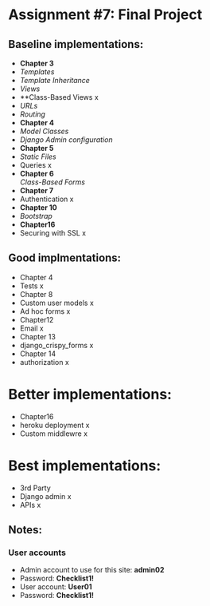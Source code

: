 # Assignment #7: Final Project

## Baseline implementations:

- **Chapter 3**				
- *Templates*		
- *Template Inheritance*		
- *Views*		
- **Class-Based Views	x			
- *URLs*			
- *Routing*			
- **Chapter 4**				
- *Model Classes*		
- *Django Admin configuration*			
- **Chapter 5**				
- *Static Files*		
- Queries	x			
- **Chapter 6**				
*Class-Based Forms*			
- **Chapter 7**				
- Authentication	x
- **Chapter 10**				
- *Bootstrap*
- **Chapter16**				
- Securing with SSL	x			

## Good implmentations:
- Chapter 4					
- Tests		x
- Chapter 8				
- Custom user models		x		
- Ad hoc forms		x
- Chapter12				
- Email		x		
- Chapter 13				
- django_crispy_forms		x		
- Chapter 14				
- authorization		x

# Better implementations:
- Chapter16				
- heroku deployment			x		
- Custom middlewre			x

# Best implementations:
- 3rd Party				
- Django admin				x
- APIs				x

## Notes:
### User accounts
- Admin account to use for this site: **admin02**
- Password: **Checklist1!**
- User account: **User01**
- Password: **Checklist1!**
